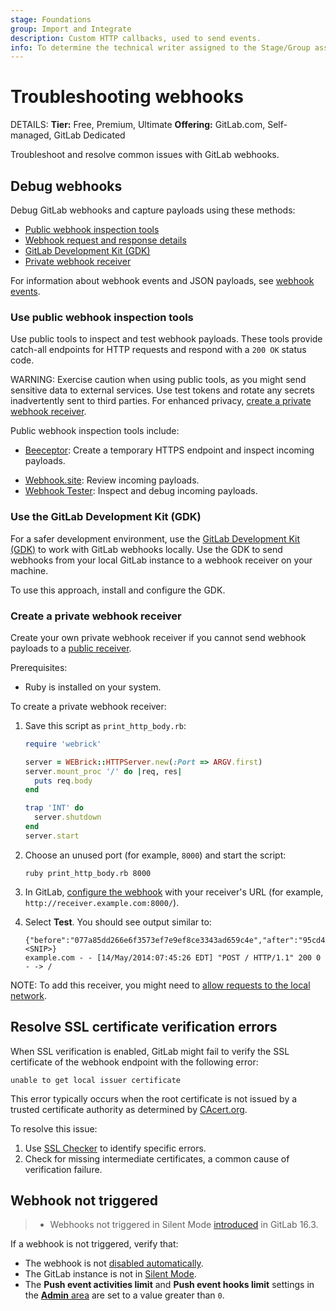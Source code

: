 ```yaml
---
stage: Foundations
group: Import and Integrate
description: Custom HTTP callbacks, used to send events.
info: To determine the technical writer assigned to the Stage/Group associated with this page, see https://handbook.gitlab.com/handbook/product/ux/technical-writing/#assignments
---
```


# Troubleshooting webhooks

DETAILS:
**Tier:** Free, Premium, Ultimate
**Offering:** GitLab.com, Self-managed, GitLab Dedicated

Troubleshoot and resolve common issues with GitLab webhooks.

## Debug webhooks

Debug GitLab webhooks and capture payloads using these methods:

- [Public webhook inspection tools](#use-public-webhook-inspection-tools)
- [Webhook request and response details](webhooks.md#inspect-request-and-response-details)
- [GitLab Development Kit (GDK)](#use-the-gitlab-development-kit-gdk)
- [Private webhook receiver](#create-a-private-webhook-receiver)

For information about webhook events and JSON payloads, see [webhook events](webhook_events.md).

### Use public webhook inspection tools

Use public tools to inspect and test webhook payloads.
These tools provide catch-all endpoints for HTTP requests and respond with a `200 OK` status code.

WARNING:
Exercise caution when using public tools, as you might send sensitive data to external services.
Use test tokens and rotate any secrets inadvertently sent to third parties.
For enhanced privacy, [create a private webhook receiver](#create-a-private-webhook-receiver).

Public webhook inspection tools include:

<!-- vale gitlab_base.Spelling = NO -->
- [Beeceptor](https://beeceptor.com): Create a temporary HTTPS endpoint and inspect incoming payloads.
<!-- vale gitlab_base.Spelling = YES -->
- [Webhook.site](https://webhook.site): Review incoming payloads.
- [Webhook Tester](https://webhook-test.com): Inspect and debug incoming payloads.

### Use the GitLab Development Kit (GDK)

For a safer development environment, use the
[GitLab Development Kit (GDK)](https://gitlab.com/gitlab-org/gitlab-development-kit) to work with
GitLab webhooks locally.
Use the GDK to send webhooks from your local GitLab instance to a webhook receiver on your machine.

To use this approach, install and configure the GDK.

### Create a private webhook receiver

Create your own private webhook receiver if you cannot send webhook payloads
to a [public receiver](#use-public-webhook-inspection-tools).

Prerequisites:

- Ruby is installed on your system.

To create a private webhook receiver:

1. Save this script as `print_http_body.rb`:

   ```ruby
   require 'webrick'

   server = WEBrick::HTTPServer.new(:Port => ARGV.first)
   server.mount_proc '/' do |req, res|
     puts req.body
   end

   trap 'INT' do
     server.shutdown
   end
   server.start
   ```

1. Choose an unused port (for example, `8000`) and start the script:

   ```shell
   ruby print_http_body.rb 8000
   ```

1. In GitLab, [configure the webhook](webhooks.md#configure-webhooks) with your
   receiver's URL (for example, `http://receiver.example.com:8000/`).
1. Select **Test**. You should see output similar to:

   ```plaintext
   {"before":"077a85dd266e6f3573ef7e9ef8ce3343ad659c4e","after":"95cd4a99e93bc4bbabacfa2cd10e6725b1403c60",<SNIP>}
   example.com - - [14/May/2014:07:45:26 EDT] "POST / HTTP/1.1" 200 0
   - -> /
   ```

NOTE:
To add this receiver, you might need to [allow requests to the local network](../../../security/webhooks.md).

## Resolve SSL certificate verification errors

When SSL verification is enabled, GitLab might fail to verify the SSL certificate of the webhook endpoint with the following error:

```plaintext
unable to get local issuer certificate
```

This error typically occurs when the root certificate is not issued by a trusted certificate
authority as determined by [CAcert.org](http://www.cacert.org/).

To resolve this issue:

1. Use [SSL Checker](https://www.sslshopper.com/ssl-checker.html) to identify specific errors.
1. Check for missing intermediate certificates, a common cause of verification failure.

## Webhook not triggered

> - Webhooks not triggered in Silent Mode [introduced](https://gitlab.com/gitlab-org/gitlab/-/issues/393639) in GitLab 16.3.

If a webhook is not triggered, verify that:

- The webhook is not [disabled automatically](webhooks.md#auto-disabled-webhooks).
- The GitLab instance is not in [Silent Mode](../../../administration/silent_mode/index.md).
- The **Push event activities limit** and **Push event hooks limit** settings in the
  [**Admin** area](../../../administration/settings/push_event_activities_limit.md) are set to a value greater than `0`.
